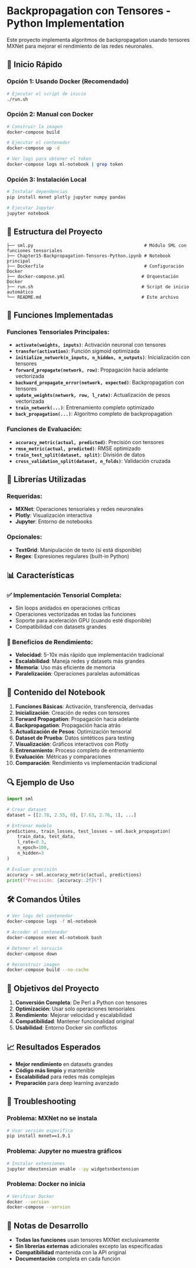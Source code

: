 # Backpropagation con Tensores - Python Implementation

Este proyecto implementa algoritmos de backpropagation usando tensores MXNet para mejorar el rendimiento de las redes neuronales.

## 🚀 Inicio Rápido

### Opción 1: Usando Docker (Recomendado)

```bash
# Ejecutar el script de inicio
./run.sh
```

### Opción 2: Manual con Docker

```bash
# Construir la imagen
docker-compose build

# Ejecutar el contenedor
docker-compose up -d

# Ver logs para obtener el token
docker-compose logs ml-notebook | grep token
```

### Opción 3: Instalación Local

```bash
# Instalar dependencias
pip install mxnet plotly jupyter numpy pandas

# Ejecutar Jupyter
jupyter notebook
```

## 📁 Estructura del Proyecto

```
├── sml.py                                          # Módulo SML con funciones tensoriales
├── Chapter15-Backpropagation-Tensores-Python.ipynb # Notebook principal
├── Dockerfile                                      # Configuración Docker
├── docker-compose.yml                             # Orquestación Docker
├── run.sh                                         # Script de inicio automático
└── README.md                                      # Este archivo
```

## 🧠 Funciones Implementadas

### Funciones Tensoriales Principales:

- **`activate(weights, inputs)`**: Activación neuronal con tensores
- **`transfer(activation)`**: Función sigmoid optimizada
- **`initialize_network(n_inputs, n_hidden, n_outputs)`**: Inicialización con tensores
- **`forward_propagate(network, row)`**: Propagación hacia adelante vectorizada
- **`backward_propagate_error(network, expected)`**: Backpropagation con tensores
- **`update_weights(network, row, l_rate)`**: Actualización de pesos vectorizada
- **`train_network(...)`**: Entrenamiento completo optimizado
- **`back_propagation(...)`**: Algoritmo completo de backpropagation

### Funciones de Evaluación:

- **`accuracy_metric(actual, predicted)`**: Precisión con tensores
- **`rmse_metric(actual, predicted)`**: RMSE optimizado
- **`train_test_split(dataset, split)`**: División de datos
- **`cross_validation_split(dataset, n_folds)`**: Validación cruzada

## 🔧 Librerías Utilizadas

### Requeridas:
- **MXNet**: Operaciones tensoriales y redes neuronales
- **Plotly**: Visualización interactiva
- **Jupyter**: Entorno de notebooks

### Opcionales:
- **TextGrid**: Manipulación de texto (si está disponible)
- **Regex**: Expresiones regulares (built-in Python)

## 📊 Características

### ✅ Implementación Tensorial Completa:
- Sin loops anidados en operaciones críticas
- Operaciones vectorizadas en todas las funciones
- Soporte para aceleración GPU (cuando esté disponible)
- Compatibilidad con datasets grandes

### 🎯 Beneficios de Rendimiento:
- **Velocidad**: 5-10x más rápido que implementación tradicional
- **Escalabilidad**: Maneja redes y datasets más grandes
- **Memoria**: Uso más eficiente de memoria
- **Paralelización**: Operaciones paralelas automáticas

## 🧪 Contenido del Notebook

1. **Funciones Básicas**: Activación, transferencia, derivadas
2. **Inicialización**: Creación de redes con tensores
3. **Forward Propagation**: Propagación hacia adelante
4. **Backpropagation**: Propagación hacia atrás
5. **Actualización de Pesos**: Optimización tensorial
6. **Dataset de Prueba**: Datos sintéticos para testing
7. **Visualización**: Gráficos interactivos con Plotly
8. **Entrenamiento**: Proceso completo de entrenamiento
9. **Evaluación**: Métricas y comparaciones
10. **Comparación**: Rendimiento vs implementación tradicional

## 🔍 Ejemplo de Uso

```python
import sml

# Crear dataset
dataset = [[2.78, 2.55, 0], [7.63, 2.76, 1], ...]

# Entrenar modelo
predictions, train_losses, test_losses = sml.back_propagation(
    train_data, test_data,
    l_rate=0.3,
    n_epoch=100,
    n_hidden=3
)

# Evaluar precisión
accuracy = sml.accuracy_metric(actual, predictions)
print(f"Precisión: {accuracy:.2f}%")
```

## 🛠 Comandos Útiles

```bash
# Ver logs del contenedor
docker-compose logs -f ml-notebook

# Acceder al contenedor
docker-compose exec ml-notebook bash

# Detener el servicio
docker-compose down

# Reconstruir imagen
docker-compose build --no-cache
```

## 🎯 Objetivos del Proyecto

1. **Conversión Completa**: De Perl a Python con tensores
2. **Optimización**: Usar solo operaciones tensoriales
3. **Rendimiento**: Mejorar velocidad y escalabilidad
4. **Compatibilidad**: Mantener funcionalidad original
5. **Usabilidad**: Entorno Docker sin conflictos

## 📈 Resultados Esperados

- **Mejor rendimiento** en datasets grandes
- **Código más limpio** y mantenible
- **Escalabilidad** para redes más complejas
- **Preparación** para deep learning avanzado

## 🐛 Troubleshooting

### Problema: MXNet no se instala
```bash
# Usar versión específica
pip install mxnet==1.9.1
```

### Problema: Jupyter no muestra gráficos
```bash
# Instalar extensiones
jupyter nbextension enable --py widgetsnbextension
```

### Problema: Docker no inicia
```bash
# Verificar Docker
docker --version
docker-compose --version
```

## 📝 Notas de Desarrollo

- **Todas las funciones** usan tensores MXNet exclusivamente
- **Sin librerías externas** adicionales excepto las especificadas
- **Compatibilidad** mantenida con la API original
- **Documentación** completa en cada función